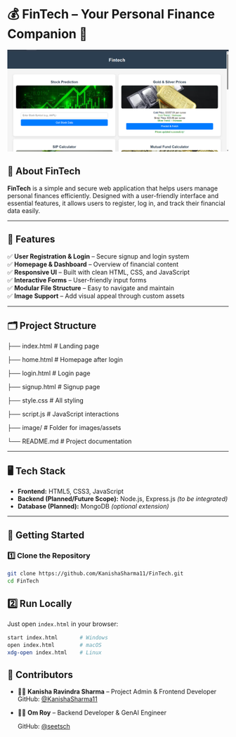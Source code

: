 # 💰 FinTech – Your Personal Finance Companion 🚀

![FinTech Banner](image/home.png) <!-- Replace with your actual image path -->

## 🌟 About FinTech

**FinTech** is a simple and secure web application that helps users manage personal finances efficiently. Designed with a user-friendly interface and essential features, it allows users to register, log in, and track their financial data easily.

---

## 🎯 Features

✅ **User Registration & Login** – Secure signup and login system  
✅ **Homepage & Dashboard** – Overview of financial content  
✅ **Responsive UI** – Built with clean HTML, CSS, and JavaScript  
✅ **Interactive Forms** – User-friendly input forms  
✅ **Modular File Structure** – Easy to navigate and maintain  
✅ **Image Support** – Add visual appeal through custom assets  

---

## 🗂️ Project Structure

├── index.html # Landing page

├── home.html # Homepage after login

├── login.html # Login page

├── signup.html # Signup page

├── style.css # All styling

├── script.js # JavaScript interactions

├── image/ # Folder for images/assets

└── README.md # Project documentation

---

## 🖥️ Tech Stack

- **Frontend:** HTML5, CSS3, JavaScript  
- **Backend (Planned/Future Scope):** Node.js, Express.js *(to be integrated)*  
- **Database (Planned):** MongoDB *(optional extension)*  

---

## 🚀 Getting Started

### 1️⃣ Clone the Repository

```bash
git clone https://github.com/KanishaSharma11/FinTech.git
cd FinTech
```
## 2️⃣ Run Locally

Just open `index.html` in your browser:

```bash
start index.html       # Windows  
open index.html        # macOS  
xdg-open index.html    # Linux  
```
## 👥 Contributors

- 👩‍💻 **Kanisha Ravindra Sharma** – Project Admin & Frontend Developer  
  GitHub: [@KanishaSharma11](https://github.com/KanishaSharma11)
  
- 👨‍💻 **Om Roy** – Backend Developer & GenAI Engineer
  
  GitHub: [@seetsch](https://github.com/seetsch)
  
